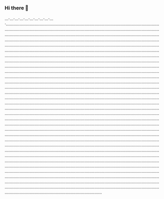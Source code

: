### Hi there 👋

…·…·…·…·…·…·…·…·…·…·.............................................................................................................................................................................................................................................................................................................................................................................................................................................................................................................................................................................................................................................................................................................................................................................................................................................................................................................................................................................................................................................................................................................................................................................................................................................................................................................................................................................................................................................................................................................................................................................................................................................................................................................................................................................................................................................................................................................................................................................................................................................................................................................................................................................................................................................................................................................................................................................................................................................................................................................................................................................................................................................................................................................................................................................................................................................................................................................................................................................................................................................................................................................................................................................................................................................................................................................................................................................................................................................................................................................................................................................................................................................................................................................................................................................................................................................................................................................................................................................................................................................................................................................................................................................................................